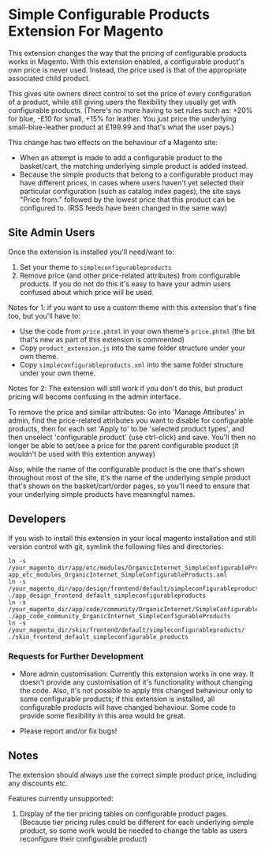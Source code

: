 Simple Configurable Products Extension For Magento
==================================================

This extension changes the way that the pricing of configurable products works in Magento.
With this extension enabled, a configurable product's own price is never used. Instead, the price used is that of the appropriate associated child product.

This gives site owners direct control to set the price of every configuration of a product, while still giving users the flexibility they usually get with configurable products.
(There's no more having to set rules such as: +20% for blue, -£10 for small, +15% for leather. You just price the underlying small-blue-leather product at £199.99 and that's what the user pays.)


This change has two effects on the behaviour of a Magento site:
* When an attempt is made to add a configurable product to the basket/cart, the matching underlying simple product is added instead.
* Because the simple products that belong to a configurable product may have different prices, in cases where users haven't yet selected their particular configuration (such as catalog index pages), the site says "Price from:" followed by the lowest price that this product can be configured to. (RSS feeds have been changed in the same way)




Site Admin Users
----------------

Once the extension is installed you'll need/want to:
1. Set your theme to `simpleconfigurableproducts`
2. Remove price (and other price-related attributes) from configurable products. If you do not do this it's easy to have your admin users confused about which price will be used.



Notes for 1: if you want to use a custom theme with this extension that's fine too, but you'll have to:
* Use the code from `price.phtml` in your own theme's `price.phtml` (the bit that's new as part of this extension is commented)
* Copy `product_extension.js` into the same folder structure under your own theme.
* Copy `simpleconfigurableproducts.xml` into the same folder structure under your own theme.

Notes for 2: The extension will still work if you don't do this, but product pricing will become confusing in the admin interface.

To remove the price and similar attributes: Go into 'Manage Attributes' in admin, find the price-related attributes you want to disable for configurable products, then for each set 'Apply to' to be 'selected product types', and then unselect 'configurable product' (use ctrl-click) and save.  You'll then no longer be able to set/see a price for the parent configurable product (it wouldn't be used with this extention anyway)


Also, while the name of the configurable product is the one that's shown throughout most of the site, it's the name of the underlying simple product that's shown on the basket/cart/order pages, so you'll need to ensure that your underlying simple products have meaningful names.


Developers
----------

If you wish to install this extension in your local magento installation and still version control with git, symlink the following files and directories:

    ln -s /your_magento_dir/app/etc/modules/OrganicInternet_SimpleConfigurableProducts.xml app_etc_modules_OrganicInternet_SimpleConfigurableProducts.xml
    ln -s /your_magento_dir/app/design/frontend/default/simpleconfigurableproducts/ ./app_design_frontend_default_simpleconfigurableproducts
    ln -s /your_magento_dir/app/code/community/OrganicInternet/SimpleConfigurableProducts/ ./app_code_community_OrganicInternet_SimpleConfigurableProducts
    ln -s /your_magento_dir/skin/frontend/default/simpleconfigurableproducts/ ./skin_frontend_default_simpleconfigurable_products


### Requests for Further Development

* More admin customisation: Currently this extension works in one way. It doesn't provide any customisation of it's functionality without changing the code.  Also, it's not possible to apply this changed behaviour only to some configurable products; if this extension is installed, all configurable products will have changed behaviour. Some code to provide some flexibility in this area would be great.

* Please report and/or fix bugs!


Notes
-----
The extension should always use the correct simple product price, including any discounts etc.

Features currently unsupported:
1. Display of the tier pricing tables on configurable product pages.  (Because tier pricing rules could be different for each underlying simple product, so some work would be needed to change the table as users reconfigure their configurable product)
